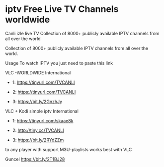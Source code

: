 # iptv Free Live TV Channels worldwide
Canli izle live TV Collection of 8000+ publicly available IPTV channels from all over the world

Collection of 8000+ publicly available IPTV channels from all over the world.

Usage To watch IPTV you just need to paste this link

VLC -WORLDWIDE International 

- 1: https://tinyurl.com/TVCANLI 

- 2: https://tinyurl.com/TVCANLI 

- 3: https://bit.ly/2GnzhJy

VLC + Kodi simple iptv International 

- 1: https://tinyurl.com/skaae8k 

- 2: http://tiny.cc/TVCANLI    

- 3: https://bit.ly/2RYdZZm

to any player with support M3U-playlists works best with VLC

Guncel  https://bit.ly/2T1BJ28
